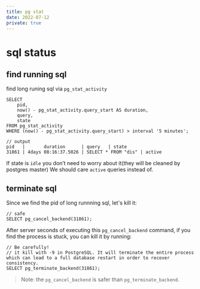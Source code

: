 ```yaml
---
title: pg stat
date: 2022-07-12
private: true
---
```

# sql status
## find running sql
find long runing sql via `pg_stat_activity`

    SELECT
        pid,
        now() - pg_stat_activity.query_start AS duration,
        query,
        state
    FROM pg_stat_activity
    WHERE (now() - pg_stat_activity.query_start) > interval '5 minutes';

    // output 
    pid   |       duration      | query   | state
    31861 | 4days 08:16:37.5026 | SELECT * FROM "dis" | active

If state is `idle` you don’t need to worry about it(they will be cleaned by postgres master)
We should care `active` queries instead of.

## terminate sql
Since we find the pid of long runnning sql, let's kill it:

    // safe
    SELECT pg_cancel_backend(31861);

 After server  seconds of executing this `pg_cancel_backend` command,  if you find the process is stuck, you can kill it by running:

    // Be carefully!
    // it kill with -9 in PostgreSQL. It will terminate the entire process which can lead to a full database restart in order to recover consistency.
    SELECT pg_terminate_backend(31861);


> Note: the `pg_cancel_backend` is safer than `pg_terminate_backend`.



